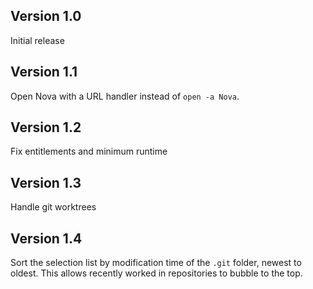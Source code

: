 ## Version 1.0

Initial release

## Version 1.1

Open Nova with a URL handler instead of `open -a Nova`.

## Version 1.2

Fix entitlements and minimum runtime

## Version 1.3

Handle git worktrees

## Version 1.4

Sort the selection list by modification time of the `.git` folder, newest to oldest. This allows recently worked in repositories to bubble to the top.
